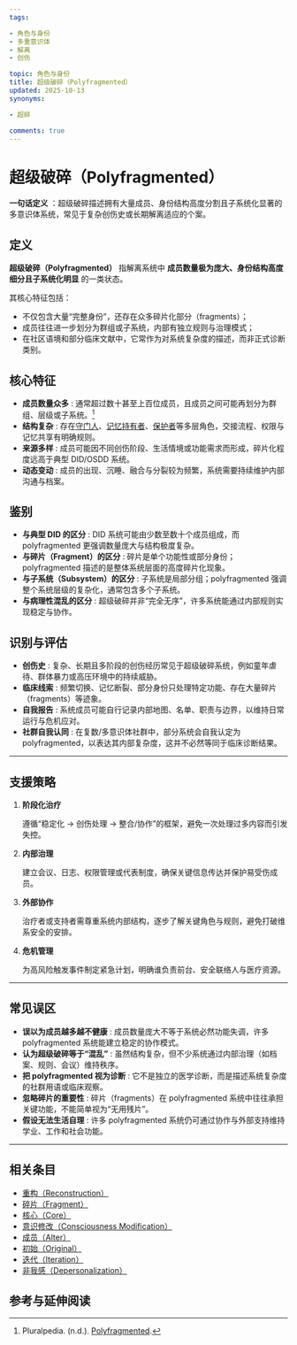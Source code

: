 ```yaml
---
tags:

- 角色与身份
- 多重意识体
- 解离
- 创伤

topic: 角色与身份
title: 超级破碎（Polyfragmented）
updated: 2025-10-13
synonyms:

- 超碎

comments: true
---
```


# 超级破碎（Polyfragmented）

**一句话定义** ：超级破碎描述拥有大量成员、身份结构高度分割且子系统化显著的多意识体系统，常见于复杂创伤史或长期解离适应的个案。

## 定义

**超级破碎（Polyfragmented）** 指解离系统中 **成员数量极为庞大、身份结构高度细分且子系统化明显** 的一类状态。

其核心特征包括：

- 不仅包含大量“完整身份”，还存在众多碎片化部分（fragments）；
- 成员往往进一步划分为群组或子系统，内部有独立规则与治理模式；
- 在社区语境和部分临床文献中，它常作为对系统复杂度的描述，而非正式诊断类别。

## 核心特征

- **成员数量众多** : 通常超过数十甚至上百位成员，且成员之间可能再划分为群组、层级或子系统。[^polyfragmented-pluralpedia]
- **结构复杂** : 存在[守门人](Gatekeeper.md)、[记忆持有者](Memory-Holder.md)、[保护者](Protector.md)等多层角色，交接流程、权限与记忆共享有明确规则。
- **来源多样** : 成员可能因不同创伤阶段、生活情境或功能需求而形成，碎片化程度远高于典型 DID/OSDD 系统。
- **动态变动** : 成员的出现、沉睡、融合与分裂较为频繁，系统需要持续维护内部沟通与档案。

## 鉴别

- **与典型 DID 的区分** : DID 系统可能由少数至数十个成员组成，而 polyfragmented 更强调数量庞大与结构极度复杂。
- **与碎片（Fragment）的区分** : 碎片是单个功能性或部分身份；polyfragmented 描述的是整体系统层面的高度碎片化现象。
- **与子系统（Subsystem）的区分** : 子系统是局部分组；polyfragmented 强调整个系统层级的复杂化，通常包含多个子系统。
- **与病理性混乱的区分** : 超级破碎并非“完全无序”，许多系统能通过内部规则实现稳定与协作。

## 识别与评估

- **创伤史** : 复杂、长期且多阶段的创伤经历常见于超级破碎系统，例如童年虐待、群体暴力或高压环境中的持续威胁。
- **临床线索** : 频繁切换、记忆断裂、部分身份只处理特定功能、存在大量碎片（fragments）等迹象。
- **自我报告** : 系统成员可能自行记录内部地图、名单、职责与边界，以维持日常运行与危机应对。
- **社群自我认同** : 在复数/多意识体社群中，部分系统会自我认定为 polyfragmented，以表达其内部复杂度，这并不必然等同于临床诊断结果。

---

## 支援策略

1. **阶段化治疗**

   遵循“稳定化 → 创伤处理 → 整合/协作”的框架，避免一次处理过多内容而引发失控。

2. **内部治理**

   建立会议、日志、权限管理或代表制度，确保关键信息传达并保护易受伤成员。

3. **外部协作**

   治疗者或支持者需尊重系统内部结构，逐步了解关键角色与规则，避免打破维系安全的安排。

4. **危机管理**

   为高风险触发事件制定紧急计划，明确谁负责前台、安全联络人与医疗资源。

---

## 常见误区

- **误以为成员越多越不健康** : 成员数量庞大不等于系统必然功能失调，许多 polyfragmented 系统能建立稳定的协作模式。
- **认为超级破碎等于“混乱”** : 虽然结构复杂，但不少系统通过内部治理（如档案、规则、会议）维持秩序。
- **把 polyfragmented 视为诊断** : 它不是独立的医学诊断，而是描述系统复杂度的社群用语或临床观察。
- **忽略碎片的重要性** : 碎片（fragments）在 polyfragmented 系统中往往承担关键功能，不能简单视为“无用残片”。
- **假设无法生活自理** : 许多 polyfragmented 系统仍可通过协作与外部支持维持学业、工作和社会功能。

---

## 相关条目

- [重构（Reconstruction）](Reconstruction.md)
- [碎片（Fragment）](Fragment.md)
- [核心（Core）](Core.md)
- [意识修改（Consciousness Modification）](Consciousness-Modification.md)
- [成员（Alter）](Alter.md)
- [初始（Original）](Original.md)
- [迭代（Iteration）](Iteration.md)
- [非我感（Depersonalization）](Not-Me-Feeling.md)

## 参考与延伸阅读

[^polyfragmented-pluralpedia]: Pluralpedia. (n.d.). [Polyfragmented](https://pluralpedia.org/w/Polyfragmented).
